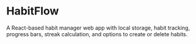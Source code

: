 # HabitFlow
A React-based habit manager web app with local storage, habit tracking, progress bars, streak calculation, and options to create or delete habits.
